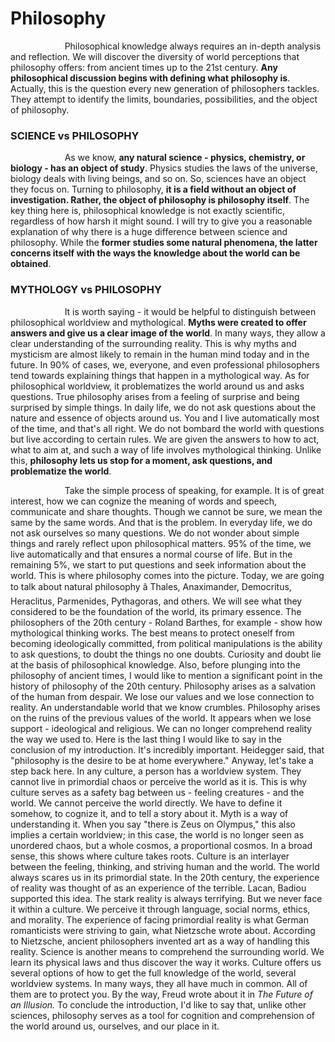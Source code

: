 # Philosophy 


<p>
&nbsp;&nbsp;&nbsp;&nbsp;&nbsp;&nbsp;&nbsp;&nbsp;&nbsp;&nbsp;&nbsp;&nbsp;&nbsp;&nbsp;&nbsp;&nbsp;&nbsp;&nbsp;&nbsp;&nbsp;&nbsp;&nbsp;Philosophical knowledge always requires an in-depth analysis and reflection. We will discover the diversity of world perceptions that philosophy offers: from ancient times up to the 21st century. <b>Any philosophical discussion begins with defining what philosophy is</b>. Actually, this is the question every new generation of philosophers tackles. They attempt to identify the limits, boundaries, possibilities, and the object of philosophy. 
</p>

### SCIENCE vs PHILOSOPHY
<p>
&nbsp;&nbsp;&nbsp;&nbsp;&nbsp;&nbsp;&nbsp;&nbsp;&nbsp;&nbsp;&nbsp;&nbsp;&nbsp;&nbsp;&nbsp;&nbsp;&nbsp;&nbsp;&nbsp;&nbsp;&nbsp;&nbsp;As we know, <b>any natural science - physics, chemistry, or biology - has an object of study</b>. Physics studies the laws of the universe, biology deals with living beings, and so on. So, sciences have an object they focus on. Turning to philosophy, <b>it is a field without an object of investigation. Rather, the object of philosophy is philosophy itself</b>. The key thing here is, philosophical knowledge is not exactly scientific, regardless of how harsh it might sound. I will try to give you a reasonable explanation of why there is a huge difference between science and philosophy. While the <b>former studies some natural phenomena, the latter concerns itself with the ways the knowledge about the world can be obtained</b>.
</p>
  
### MYTHOLOGY vs PHILOSOPHY
<p>
&nbsp;&nbsp;&nbsp;&nbsp;&nbsp;&nbsp;&nbsp;&nbsp;&nbsp;&nbsp;&nbsp;&nbsp;&nbsp;&nbsp;&nbsp;&nbsp;&nbsp;&nbsp;&nbsp;&nbsp;&nbsp;&nbsp;It is worth saying - it would be helpful to distinguish between philosophical worldview and mythological. <b>Myths were created to offer answers and give us a clear image of the world</b>. In many ways, they allow a clear understanding of the surrounding reality. This is why myths and mysticism are almost likely to remain in the human mind today and in the future. In 90% of cases, we, everyone, and even professional philosophers tend towards explaining things that happen in a mythological way. As for philosophical worldview, it problematizes the world around us and asks questions. True philosophy arises from a feeling of surprise and being surprised by simple things. In daily life, we do not ask questions about the nature and essence of objects around us. You and I live automatically most of the time, and that's all right. We do not bombard the world with questions but live according to certain rules. We are given the answers to how to act, what to aim at, and such a way of life involves mythological thinking. Unlike this, <b>philosophy lets us stop for a moment, ask questions, and problematize the world</b>.
</p>
  
<p>
&nbsp;&nbsp;&nbsp;&nbsp;&nbsp;&nbsp;&nbsp;&nbsp;&nbsp;&nbsp;&nbsp;&nbsp;&nbsp;&nbsp;&nbsp;&nbsp;&nbsp;&nbsp;&nbsp;&nbsp;&nbsp;&nbsp;Take the simple process of speaking, for example. It is of great interest, how we can cognize the meaning of words and speech, communicate and share thoughts. Though we cannot be sure, we mean the same by the same words. And that is the problem. In everyday life, we do not ask ourselves so many questions. We do not wonder about simple things and rarely reflect upon philosophical matters. 95% of the time, we live automatically and that ensures a normal course of life. But in the remaining 5%, we start to put questions and seek information about the world. This is where philosophy comes into the picture. Today, we are going to talk about natural philosophy â Thales, Anaximander, Democritus, Heraclitus, Parmenides, Pythagoras, and others. We will see what they considered to be the foundation of the world, its primary essence. The philosophers of the 20th century - Roland Barthes, for example - show how mythological thinking works. The best means to protect oneself from becoming ideologically committed, from political manipulations is the ability to ask questions, to doubt the things no one doubts. Curiosity and doubt lie at the basis of philosophical knowledge. Also, before plunging into the philosophy of ancient times, I would like to mention a significant point in the history of philosophy of the 20th century. Philosophy arises as a salvation of the human from despair. We lose our values and we lose connection to reality. An understandable world that we know crumbles. Philosophy arises on the ruins of the previous values of the world. It appears when we lose support - ideological and religious. We can no longer comprehend reality the way we used to. Here is the last thing I would like to say in the conclusion of my introduction. It's incredibly important. Heidegger said, that "philosophy is the desire to be at home everywhere." Anyway, let's take a step back here. In any culture, a person has a worldview system. They cannot live in primordial chaos or perceive the world as it is. This is why culture serves as a safety bag between us - feeling creatures - and the world. We cannot perceive the world directly. We have to define it somehow, to cognize it, and to tell a story about it. Myth is a way of understanding it. When you say "there is Zeus on Olympus," this also implies a certain worldview; in this case, the world is no longer seen as unordered chaos, but a whole cosmos, a proportional cosmos. In a broad sense, this shows where culture takes roots. Culture is an interlayer between the feeling, thinking, and striving human and the world. The world always scares us in its primordial state. In the 20th century, the experience of reality was thought of as an experience of the terrible. Lacan, Badiou supported this idea. The stark reality is always terrifying. But we never face it within a culture. We perceive it through language, social norms, ethics, and morality. The experience of facing primordial reality is what German romanticists were striving to gain, what Nietzsche wrote about. According to Nietzsche, ancient philosophers invented art as a way of handling this reality. Science is another means to comprehend the surrounding world. We learn its physical laws and thus discover the way it works. Culture offers us several options of how to get the full knowledge of the world, several worldview systems. In many ways, they all have much in common. All of them are to protect you. By the way, Freud wrote about it in <i>The Future of an Illusion.</i> To conclude the introduction, I'd like to say that, unlike other sciences, philosophy serves as a tool for cognition and comprehension of the world around us, ourselves, and our place in it. 
